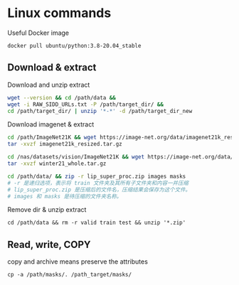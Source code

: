 # Linux commands

Useful Docker image

`docker pull ubuntu/python:3.8-20.04_stable`

## Download & extract

Download and unzip extract
```bash
wget --version && cd /path/data && 
wget -i RAW_SIDD_URLs.txt -P /path/target_dir/ && 
cd /path/target_dir/ | unzip '*-*' -d /path/target_dir_new
```
Download imagenet & extract
```bash
cd /path/ImageNet21K && wget https://image-net.org/data/imagenet21k_resized.tar.gz && 
tar -xvzf imagenet21k_resized.tar.gz

cd /nas/datasets/vision/ImageNet21K && wget https://image-net.org/data/winter21_whole.tar.gz && 
tar -xvzf winter21_whole.tar.gz
```

```bash
cd /path/data/ && zip -r lip_super_proc.zip images masks
# -r 是递归选项，表示将 train 文件夹及其所有子文件夹和内容一并压缩
# lip_super_proc.zip 是压缩后的文件名，压缩结果会保存为这个文件。
# images 和 masks 是待压缩的文件夹名称。
```

Remove dir & unzip extract

`cd /path/data && rm -r valid train test && unzip '*.zip'`

## Read, write, COPY
copy and archive means preserve the attributes

`cp -a /path/masks/. /path_target/masks/ `

